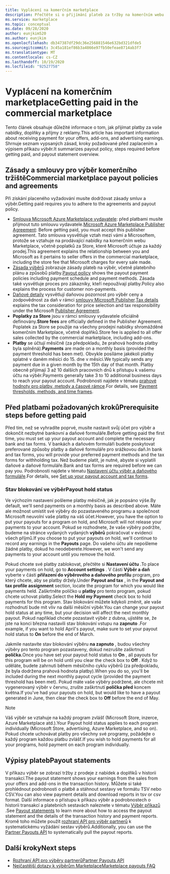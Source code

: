 ```yaml
---
title: Vyplácení na komerčním marketplace
description: Přečtěte si o přijímání plateb za tržby na komerčním webu Marketplace – Azure Marketplace. Zahrnuje zásadu výběr, stav blokování a příkazy pro výběr.
ms.service: marketplace
ms.topic: conceptual
ms.date: 09/28/2020
author: eunjkim520
ms.author: eunjkim
ms.openlocfilehash: db347387df29dc36e256881546e632bd321dfde5
ms.sourcegitcommit: 3c45a181ef86b3a4866e97fb50efeae8714ab3f7
ms.translationtype: MT
ms.contentlocale: cs-CZ
ms.lasthandoff: 10/19/2020
ms.locfileid: "92527758"
---
```

# <a name="getting-paid-in-the-commercial-marketplace"></a><span data-ttu-id="a0a31-104">Vyplácení na komerčním marketplace</span><span class="sxs-lookup"><span data-stu-id="a0a31-104">Getting paid in the commercial marketplace</span></span>

<span data-ttu-id="a0a31-105">Tento článek obsahuje důležité informace o tom, jak přijímat platby za vaše nabídky, doplňky a příjmy z reklamy.</span><span class="sxs-lookup"><span data-stu-id="a0a31-105">This article has important information about receiving payment for your offers, add-ons, and advertising earnings.</span></span> <span data-ttu-id="a0a31-106">Shrnuje seznam vypsaných zásad, kroky požadované před zaplacením a výpisem příkazu výběr.</span><span class="sxs-lookup"><span data-stu-id="a0a31-106">It summarizes payout policy, steps required before getting paid, and payout statement overview.</span></span>

## <a name="commercial-marketplace-payout-policies-and-agreements"></a><span data-ttu-id="a0a31-107">Zásady a smlouvy pro výběr komerčního tržiště</span><span class="sxs-lookup"><span data-stu-id="a0a31-107">Commercial marketplace payout policies and agreements</span></span>

<span data-ttu-id="a0a31-108">Při získání placeného vyžadování musíte dodržovat zásady smluv a výběr.</span><span class="sxs-lookup"><span data-stu-id="a0a31-108">Getting paid requires you to adhere to the agreements and payout policy.</span></span>

- <span data-ttu-id="a0a31-109">[Smlouva Microsoft Azure Marketplace vydavatele](https://go.microsoft.com/fwlink/p/?LinkID=699560): před platbami musíte přijmout tuto smlouvu vydavatele.</span><span class="sxs-lookup"><span data-stu-id="a0a31-109">[Microsoft Azure Marketplace Publisher Agreement](https://go.microsoft.com/fwlink/p/?LinkID=699560):  Before getting paid, you must accept this publisher agreement.</span></span> <span data-ttu-id="a0a31-110">Tato smlouva vysvětluje vztah mezi vámi a Microsoftem, protože se vztahuje na prodávající nabídky na komerčním webu Marketplace, včetně poplatků za Store, které Microsoft účtuje za každý prodej.</span><span class="sxs-lookup"><span data-stu-id="a0a31-110">This agreement explains the relationship between you and Microsoft as it pertains to seller offers in the commercial marketplace, including the store fee that Microsoft charges for every sale made.</span></span>
- <span data-ttu-id="a0a31-111">[Zásada výběrů](payout-policy-details.md) zobrazuje zásady plateb na výběr, včetně platebního plánu a způsobů platby.</span><span class="sxs-lookup"><span data-stu-id="a0a31-111">[Payout policy](payout-policy-details.md) shows the payout payment policies including payment schedule and payment methods.</span></span> <span data-ttu-id="a0a31-112">Zásada také vysvětluje proces pro zákazníky, kteří nepoužívají platby.</span><span class="sxs-lookup"><span data-stu-id="a0a31-112">Policy also explains the process for customer non-payments.</span></span>
- <span data-ttu-id="a0a31-113">[Daňové detaily](tax-details-marketplace.md) vysvětlují daňovou pozornost pro výběr ceny a zodpovědnost za daň v rámci [smlouvy Microsoft Publisher](https://go.microsoft.com/fwlink/p/?LinkID=699560).</span><span class="sxs-lookup"><span data-stu-id="a0a31-113">[Tax details](tax-details-marketplace.md) explains the tax consideration for price selection and tax responsibility under the Microsoft [Publisher Agreement](https://go.microsoft.com/fwlink/p/?LinkID=699560).</span></span>
- <span data-ttu-id="a0a31-114">**Poplatky za Store** jsou v rámci smlouvy vydavatele oficiálně definovány.</span><span class="sxs-lookup"><span data-stu-id="a0a31-114">**Store fees** are officially defined in the Publisher Agreement.</span></span> <span data-ttu-id="a0a31-115">Poplatek za Store se použije na všechny prodejní nabídky shromážděné komerčním Marketplace, včetně doplňků.</span><span class="sxs-lookup"><span data-stu-id="a0a31-115">Store fee is applied to all offer sales collected by the commercial marketplace, including add-ons.</span></span>
- <span data-ttu-id="a0a31-116">**Platby** se účtují měsíčně (za předpokladu, že prahová hodnota platby byla splněná).</span><span class="sxs-lookup"><span data-stu-id="a0a31-116">**Payments** are made on a monthly basis (provided the payment threshold has been met).</span></span> <span data-ttu-id="a0a31-117">Obvykle posíláme jakékoli platby splatné v daném měsíci do 15. dne v měsíci.</span><span class="sxs-lookup"><span data-stu-id="a0a31-117">We typically sends any payment due in a given month by the 15th day of that month.</span></span> <span data-ttu-id="a0a31-118">Platby obecně přijímají 3 až 10 dalších pracovních dnů k přístupu k vašemu účtu na výběr.</span><span class="sxs-lookup"><span data-stu-id="a0a31-118">Payments generally take 3 to 10 additional business days to reach your payout account.</span></span> <span data-ttu-id="a0a31-119">Podrobnosti najdete v tématu [prahové hodnoty pro platby, metody a časové rámce](payment-thresholds-methods-timeframes.md).</span><span class="sxs-lookup"><span data-stu-id="a0a31-119">For details, see [Payment thresholds, methods, and time frames](payment-thresholds-methods-timeframes.md).</span></span>

## <a name="prerequisite-steps-before-getting-paid"></a><span data-ttu-id="a0a31-120">Před platbami požadovaných kroků</span><span class="sxs-lookup"><span data-stu-id="a0a31-120">Prerequisite steps before getting paid</span></span>

<span data-ttu-id="a0a31-121">Před tím, než se vyhradíte poprvé, musíte nastavit svůj účet pro výběr a dokončit nezbytné bankovní a daňové formuláře.</span><span class="sxs-lookup"><span data-stu-id="a0a31-121">Before getting paid the first time, you must set up your payout account and complete the necessary bank and tax forms.</span></span> <span data-ttu-id="a0a31-122">V bankách a daňovém formuláři budete poskytovat preferované způsoby platby a daňové formuláře pro srážkovou daň.</span><span class="sxs-lookup"><span data-stu-id="a0a31-122">In bank and tax forms, you will provide your preferred payment methods and the tax forms for withholding tax.</span></span> <span data-ttu-id="a0a31-123">Než budeme platit, je nutné, abyste si vyplatili daňové a daňové formuláře.</span><span class="sxs-lookup"><span data-stu-id="a0a31-123">Bank and tax forms are required before we can pay you.</span></span> <span data-ttu-id="a0a31-124">Podrobnosti najdete v tématu [Nastavení účtu výběr a daňového formuláře](set-up-your-payout-account.md).</span><span class="sxs-lookup"><span data-stu-id="a0a31-124">For details, see [Set up your payout account and tax forms](set-up-your-payout-account.md).</span></span>

### <a name="payout-hold-status"></a><span data-ttu-id="a0a31-125">Stav blokování ve výběr</span><span class="sxs-lookup"><span data-stu-id="a0a31-125">Payout hold status</span></span>

<span data-ttu-id="a0a31-126">Ve výchozím nastavení pošleme platby měsíčně, jak je popsáno výše.</span><span class="sxs-lookup"><span data-stu-id="a0a31-126">By default, we'll send payments on a monthly basis as described above.</span></span> <span data-ttu-id="a0a31-127">Máte ale možnost umístit své výběry do pozastaveného programu a společnost Microsoft neuvolní vaše platby na váš účet.</span><span class="sxs-lookup"><span data-stu-id="a0a31-127">However, you have the option to put your payouts for a program on hold, and Microsoft will not release your payments to your account.</span></span> <span data-ttu-id="a0a31-128">Pokud se rozhodnete, že vaše výběry podržíte, budeme na stránce vydaných vydaných **výběrů** pokračovat v evidenci všech příjmů.</span><span class="sxs-lookup"><span data-stu-id="a0a31-128">If you choose to put your payouts on hold, we'll continue to record any earnings in the **Payouts** page.</span></span> <span data-ttu-id="a0a31-129">Do vašeho účtu ale nepošleme žádné platby, dokud ho neodeberete.</span><span class="sxs-lookup"><span data-stu-id="a0a31-129">However, we won't send any payments to your account until you remove the hold.</span></span>

<span data-ttu-id="a0a31-130">Pokud chcete své platby zablokovat, přečtěte si **Nastavení účtu** .</span><span class="sxs-lookup"><span data-stu-id="a0a31-130">To place your payments on hold, go to **Account settings** .</span></span> <span data-ttu-id="a0a31-131">V části **Výběr a daň** vyberte v části **přiřazení do výběrového a daňového profilu** program, pro který chcete, aby se platby držely.</span><span class="sxs-lookup"><span data-stu-id="a0a31-131">Under **Payout and tax** , in the **Payout and tax profile assignment** section, locate the program for which you would like payments held.</span></span> <span data-ttu-id="a0a31-132">Zaškrtněte políčko u **platby** pro tento program, pokud chcete uchovat platby.</span><span class="sxs-lookup"><span data-stu-id="a0a31-132">Select the **Hold my Payment** check box to hold payments for this program.</span></span> <span data-ttu-id="a0a31-133">Stav blokování můžete kdykoli změnit, ale vaše rozhodnutí bude mít vliv na další měsíční výběr.</span><span class="sxs-lookup"><span data-stu-id="a0a31-133">You can change your payout hold status at any time, but your decision will affect the next monthly payout.</span></span> <span data-ttu-id="a0a31-134">Pokud například chcete pozastavit výběr z dubna, ujistěte se, že jste na konci března nastavili stav blokování vstupu na **zapnuto** .</span><span class="sxs-lookup"><span data-stu-id="a0a31-134">For example, if you want to hold April's payout, make sure to set your payout hold status to **On** before the end of March.</span></span>

<span data-ttu-id="a0a31-135">Jakmile nastavíte stav blokování výběru **na zapnuto** , budou všechny výběry pro tento program pozastaveny, dokud nezrušíte zaškrtnutí **políčka.**</span><span class="sxs-lookup"><span data-stu-id="a0a31-135">Once you have set your payout hold status to **On** , all payouts for this program will be on hold until you clear the check box to **Off** .</span></span> <span data-ttu-id="a0a31-136">Když to uděláte, budete zahrnuti během měsíčního cyklu výběrů (za předpokladu, že byla dodržena prahová hodnota platby).</span><span class="sxs-lookup"><span data-stu-id="a0a31-136">When you do so, you'll be included during the next monthly payout cycle (provided the payment threshold has been met).</span></span> <span data-ttu-id="a0a31-137">Pokud máte vaše výběry podržené, ale chcete mít vygenerovaný výběr v červnu, zrušte zaškrtnutí **políčka před** koncem května.</span><span class="sxs-lookup"><span data-stu-id="a0a31-137">If you've had your payouts on hold, but would like to have a payout generated in June, then clear the check box to **Off** before the end of May.</span></span>

>[!Note]
> <span data-ttu-id="a0a31-138">Váš výběr se vztahuje na každý program zvlášť (Microsoft Store, inzerce, Azure Marketplace atd.).</span><span class="sxs-lookup"><span data-stu-id="a0a31-138">Your Payout hold status applies to each program individually (Microsoft Store, advertising, Azure Marketplace, and so on).</span></span> <span data-ttu-id="a0a31-139">Pokud chcete uchovávat platby pro všechny své programy, požádejte o každý program každou platbu zvlášť.</span><span class="sxs-lookup"><span data-stu-id="a0a31-139">If you wish to hold payments for all your programs, hold payment on each program individually.</span></span>

## <a name="payout-statements"></a><span data-ttu-id="a0a31-140">Výpisy plateb</span><span class="sxs-lookup"><span data-stu-id="a0a31-140">Payout statements</span></span>

<span data-ttu-id="a0a31-141">V příkazu výběr se zobrazí tržby z prodeje z nabídek a doplňků v historii transakcí.</span><span class="sxs-lookup"><span data-stu-id="a0a31-141">The payout statement shows your earnings from the sales from your offers and add-ons in the transaction history.</span></span> <span data-ttu-id="a0a31-142">Můžete si také prohlédnout podrobnosti o platbě a stáhnout sestavy ve formátu TSV nebo CSV.</span><span class="sxs-lookup"><span data-stu-id="a0a31-142">You can also view payment details and download reports in tsv or csv format.</span></span> <span data-ttu-id="a0a31-143">Další informace o přístupu k příkazu výběr a podrobnostech o historii transakcí a platebních sestavách naleznete v tématu [Výběr příkazů](payout-statement.md) .</span><span class="sxs-lookup"><span data-stu-id="a0a31-143">See [Payout statements](payout-statement.md) to learn more about how to access the payout statement and the details of the transaction history and payment reports.</span></span> <span data-ttu-id="a0a31-144">Kromě toho můžete použít [rozhraní API pro výběr partnerů](https://apidocs.microsoft.com/services/partnerpayouts) k systematickému vyžádání sestav výběrů.</span><span class="sxs-lookup"><span data-stu-id="a0a31-144">Additionally, you can use the [Partner Payouts API](https://apidocs.microsoft.com/services/partnerpayouts) to systematically pull the payout reports.</span></span>

## <a name="next-steps"></a><span data-ttu-id="a0a31-145">Další kroky</span><span class="sxs-lookup"><span data-stu-id="a0a31-145">Next steps</span></span>

- [<span data-ttu-id="a0a31-146">Rozhraní API pro výběry partnerů</span><span class="sxs-lookup"><span data-stu-id="a0a31-146">Partner Payouts API</span></span>](https://apidocs.microsoft.com/services/partnerpayouts)
- [<span data-ttu-id="a0a31-147">Nejčastější dotazy k výběrům Marketplace</span><span class="sxs-lookup"><span data-stu-id="a0a31-147">Marketplace payouts FAQ</span></span>](payout-faq.md)
